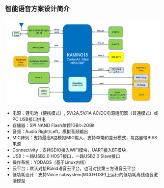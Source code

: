 ## 智能语音方案设计简介
![](assets/intro.png)
*   电源：锂电池（便携模式）, 5V/2A,5V/1A AC/DC电源适配器（普通模式）或PC USB接口供电
*   存储器：SPI NAND Flash单颗1GBit~2GBit
*   音频：Audio Right/Left，模拟音频输出
*   MIC阵列：支持最高8路模拟MIC输入，支持单端和差分模式，每路自带BIAS电源
*   Connectivity：支持SDIO接入WIFI模块，UART接入BT模块
*   USB：一路USB2.0 HOST接口，一路USB2.0 Slave接口
*   操作系统：YODAOS（基于Linux内核）
*   云平台：默认对接Rokid语音云平台，也可对接第三方语音云平台
*   低功耗设计：支持Voice subsystem(MCU+DSP)上运行的低功耗离线语音激活模型